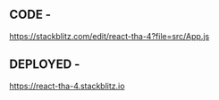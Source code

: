 ## CODE -  

https://stackblitz.com/edit/react-tha-4?file=src/App.js

## DEPLOYED - 

https://react-tha-4.stackblitz.io
